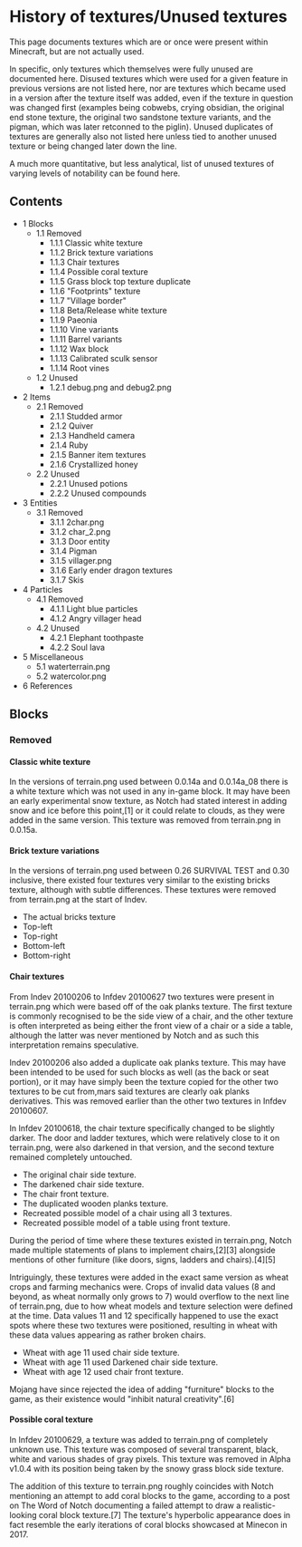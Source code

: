 # History of textures/Unused textures
This page documents textures which are or once were present within Minecraft, but are not actually used.

In specific, only textures which themselves were fully unused are documented here. Disused textures which were used for a given feature in previous versions are not listed here, nor are textures which became used in a version after the texture itself was added, even if the texture in question was changed first (examples being cobwebs, crying obsidian, the original end stone texture, the original two sandstone texture variants, and the pigman, which was later retconned to the piglin). Unused duplicates of textures are generally also not listed here unless tied to another unused texture or being changed later down the line.

A much more quantitative, but less analytical, list of unused textures of varying levels of notability can be found here.

## Contents
- 1 Blocks
	- 1.1 Removed
		- 1.1.1 Classic white texture
		- 1.1.2 Brick texture variations
		- 1.1.3 Chair textures
		- 1.1.4 Possible coral texture
		- 1.1.5 Grass block top texture duplicate
		- 1.1.6 "Footprints" texture
		- 1.1.7 "Village border"
		- 1.1.8 Beta/Release white texture
		- 1.1.9 Paeonia
		- 1.1.10 Vine variants
		- 1.1.11 Barrel variants
		- 1.1.12 Wax block
		- 1.1.13 Calibrated sculk sensor
		- 1.1.14 Root vines
	- 1.2 Unused
		- 1.2.1 debug.png and debug2.png
- 2 Items
	- 2.1 Removed
		- 2.1.1 Studded armor
		- 2.1.2 Quiver
		- 2.1.3 Handheld camera
		- 2.1.4 Ruby
		- 2.1.5 Banner item textures
		- 2.1.6 Crystallized honey
	- 2.2 Unused
		- 2.2.1 Unused potions
		- 2.2.2 Unused compounds
- 3 Entities
	- 3.1 Removed
		- 3.1.1 2char.png
		- 3.1.2 char_2.png
		- 3.1.3 Door entity
		- 3.1.4 Pigman
		- 3.1.5 villager.png
		- 3.1.6 Early ender dragon textures
		- 3.1.7 Skis
- 4 Particles
	- 4.1 Removed
		- 4.1.1 Light blue particles
		- 4.1.2 Angry villager head
	- 4.2 Unused
		- 4.2.1 Elephant toothpaste
		- 4.2.2 Soul lava
- 5 Miscellaneous
	- 5.1 waterterrain.png
	- 5.2 watercolor.png
- 6 References

## Blocks
### Removed
#### Classic white texture
In the versions of terrain.png used between 0.0.14a and 0.0.14a_08 there is a white texture which was not used in any in-game block. It may have been an early experimental snow texture, as Notch had stated interest in adding snow and ice before this point,[1] or it could relate to clouds, as they were added in the same version. This texture was removed from terrain.png in 0.0.15a.






#### Brick texture variations
In the versions of terrain.png used between 0.26 SURVIVAL TEST and 0.30 inclusive, there existed four textures very similar to the existing bricks texture, although with subtle differences. These textures were removed from terrain.png at the start of Indev.

- The actual bricks texture
- Top-left
- Top-right
- Bottom-left
- Bottom-right


#### Chair textures
From Indev 20100206 to Infdev 20100627 two textures were present in terrain.png which were based off of the oak planks texture. The first texture is commonly recognised to be the side view of a chair, and the other texture is often interpreted as being either the front view of a chair or a side a table, although the latter was never mentioned by Notch and as such this interpretation remains speculative.

Indev 20100206 also added a duplicate oak planks texture. This may have been intended to be used for such blocks as well (as the back or seat portion), or it may have simply been the texture copied for the other two textures to be cut from,mars said textures are clearly oak planks derivatives. This was removed earlier than the other two textures in Infdev 20100607.

In Infdev 20100618, the chair texture specifically changed to be slightly darker. The door and ladder textures, which were relatively close to it on terrain.png, were also darkened in that version, and the second texture remained completely untouched.

- The original chair side texture.
- The darkened chair side texture.
- The chair front texture.
- The duplicated wooden planks texture.
- Recreated possible model of a chair using all 3 textures.
- Recreated possible model of a table using front texture.

During the period of time where these textures existed in terrain.png, Notch made multiple statements of plans to implement chairs,[2][3] alongside mentions of other furniture (like doors, signs, ladders and chairs).[4][5]

Intriguingly, these textures were added in the exact same version as wheat crops and farming mechanics were. Crops of invalid data values (8 and beyond, as wheat normally only grows to 7) would overflow to the next line of terrain.png, due to how wheat models and texture selection were defined at the time. Data values 11 and 12 specifically happened to use the exact spots where these two textures were positioned, resulting in wheat with these data values appearing as rather broken chairs.

- Wheat with age 11 used chair side texture.
- Wheat with age 11 used Darkened chair side texture.
- Wheat with age 12 used chair front texture.

Mojang have since rejected the idea of adding "furniture" blocks to the game, as their existence would "inhibit natural creativity".[6]


#### Possible coral texture
In Infdev 20100629, a texture was added to terrain.png of completely unknown use. This texture was composed of several transparent, black, white and various shades of gray pixels. This texture was removed in Alpha v1.0.4 with its position being taken by the snowy grass block side texture.

The addition of this texture to terrain.png roughly coincides with Notch mentioning an attempt to add coral blocks to the game, according to a post on The Word of Notch documenting a failed attempt to draw a realistic-looking coral block texture.[7] The texture's hyperbolic appearance does in fact resemble the early iterations of coral blocks showcased at Minecon in 2017.







